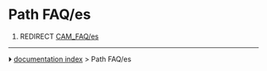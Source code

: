 # Path FAQ/es
1.  REDIRECT [CAM_FAQ/es](CAM_FAQ/es.md)



---
⏵ [documentation index](../README.md) > Path FAQ/es
